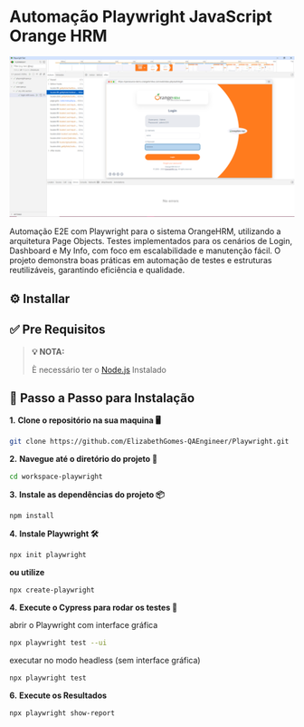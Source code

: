 # Automação Playwright JavaScript Orange HRM 

![Texto alternativo](playwrightframework.png)



Automação E2E com Playwright para o sistema OrangeHRM, utilizando a arquitetura Page Objects. Testes implementados para os cenários de Login, Dashboard e My Info, com foco em escalabilidade e manutenção fácil. O projeto demonstra boas práticas em automação de testes e estruturas reutilizáveis, garantindo eficiência e qualidade.

## ⚙️ Installar


## ✅ Pre Requisitos

> **💡 NOTA:**
> 
> È necessário ter o [Node.js](https://nodejs.org)  Instalado



## 📝 Passo a Passo para Instalação




**1.** **Clone o repositório na sua maquina 🖥️**

```bash
git clone https://github.com/ElizabethGomes-QAEngineer/Playwright.git
```

**2.** **Navegue até o diretório do projeto 📂**

```bash
cd workspace-playwright
````


**3.** **Instale as dependências do projeto 📦**

```bash
npm install 
```

**4.** **Instale Playwright  🛠️**

```bash
npx init playwright
```

**ou utilize**

```bash
npx create-playwright
```


**4.** **Execute o Cypress para rodar os testes 🚀**

abrir o Playwright com interface gráfica 

```bash
npx playwright test --ui
```

executar no modo headless (sem interface gráfica)

```bash
npx playwright test
```

**6.** **Execute os Resultados**

```bash
npx playwright show-report
```




